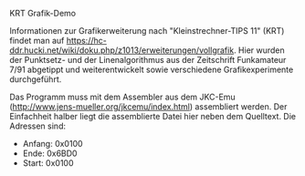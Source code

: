 KRT Grafik-Demo

Informationen zur Grafikerweiterung nach "Kleinstrechner-TIPS 11" (KRT) findet man auf https://hc-ddr.hucki.net/wiki/doku.php/z1013/erweiterungen/vollgrafik. Hier wurden der Punktsetz- und der Linenalgorithmus aus der Zeitschrift Funkamateur 7/91 abgetippt und weiterentwickelt sowie verschiedene Grafikexperimente durchgeführt.

Das Programm muss mit dem Assembler aus dem JKC-Emu (http://www.jens-mueller.org/jkcemu/index.html) assembliert werden. Der Einfachheit halber liegt die assemblierte Datei hier neben dem Quelltext. Die Adressen sind:

* Anfang: 0x0100
* Ende: 0x6BD0
* Start: 0x0100
